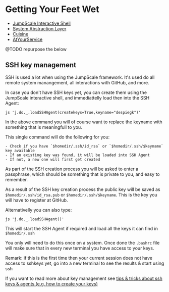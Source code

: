 # Getting Your Feet Wet

- [JumpScale Interactive Shell](JShell.md)
- [System Abstraction Layer](SAL.md)
- [Cuisine](Cuisine.md)
- [AtYourService](AYS.md)

@TODO repurpose the below




## SSH key management

SSH is used a lot when using the JumpScale framework. It's used do all remote system manangement, all interactions with GitHub, and more.

In case you don't have SSH keys yet, you can create them using the JumpScale interactive shell, and immediattelly load then into the SSH Agent:

```shell
js 'j.do._.loadSSHAgent(createkeys=True,keyname="despiegk")'
```

In the above command you will of course want to replace the keyname with something that is meaningfull to you.

This single command will do the following for you:

```
- Check if you have `$homedir/.ssh/id_rsa` or `$homedir/.ssh/$keyname` key available
- If an existing key was found, it will be loaded into SSH Agent
- If not, a new one will first get created
```

As part of the SSH creation process you will be asked to enter a passphrase, which should be something that is private to you, and easy to remember.

As a result of the SSH key creation process the public key will be saved as `$homedir/.ssh/id_rsa.pub` or `$homedir/.ssh/$keyname`. This is the key you will have to register at GitHub.

Alternativelly you can also type:

```shell
js 'j.do._.loadSSHAgent()'
```

This will start the SSH Agent if required and load all the keys it can find in `$homedir/.ssh`

You only will need to do this once on a system. Once done the `.bashrc` file will make sure that in every new terminal you have access to your keys.

Remark: if this is the first time then your current session does not have access to sshkeys yet, go into a new terminal to see the results & start using ssh

If you want to read more about key management see [tips & tricks about ssh keys & agents (e.g. how to create your keys)](../SSHSystemManagement/SSHKeysAgent.md)
